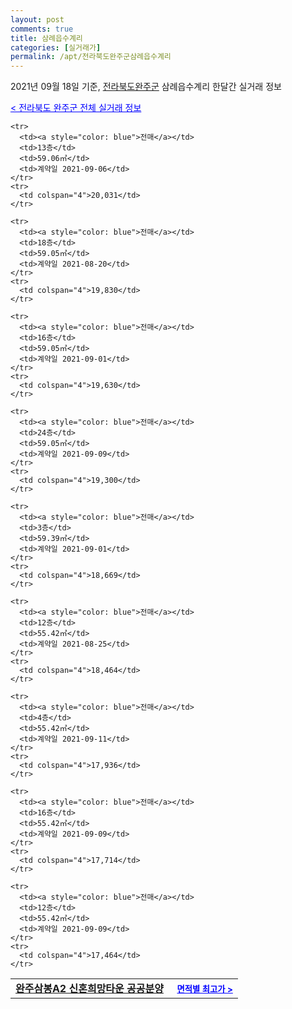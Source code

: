 ```yaml
---
layout: post
comments: true
title: 삼례읍수계리
categories: [실거래가]
permalink: /apt/전라북도완주군삼례읍수계리
---
```


2021년 09월 18일 기준, <a href="/apt/전라북도완주군">전라북도완주군</a> 삼례읍수계리 한달간 실거래 정보

<a style="color: blue;" href="/apt/전라북도완주군">< 전라북도 완주군 전체 실거래 정보</a>
<!---- start ---->
<table>
  <tr>
    <td colspan="4" style="font-weight: bold;"><a href="/apt/전라북도완주군삼례읍수계리완주삼봉A2신혼희망타운공공분양">완주삼봉A2 신혼희망타운 공공분양</a> &nbsp;&nbsp;&nbsp; <a style="color: blue; font-size: smaller;" href="/apt/전라북도완주군삼례읍수계리완주삼봉A2신혼희망타운공공분양">면적별 최고가 ></a></td>
  </tr>
    
    <tr>
      <td><a style="color: blue">전매</a></td>
      <td>13층</td>
      <td>59.06㎡</td>
      <td>계약일 2021-09-06</td>
    </tr>
    <tr>
      <td colspan="4">20,031</td>
    </tr>
      
    <tr>
      <td><a style="color: blue">전매</a></td>
      <td>18층</td>
      <td>59.05㎡</td>
      <td>계약일 2021-08-20</td>
    </tr>
    <tr>
      <td colspan="4">19,830</td>
    </tr>
      
    <tr>
      <td><a style="color: blue">전매</a></td>
      <td>16층</td>
      <td>59.05㎡</td>
      <td>계약일 2021-09-01</td>
    </tr>
    <tr>
      <td colspan="4">19,630</td>
    </tr>
      
    <tr>
      <td><a style="color: blue">전매</a></td>
      <td>24층</td>
      <td>59.05㎡</td>
      <td>계약일 2021-09-09</td>
    </tr>
    <tr>
      <td colspan="4">19,300</td>
    </tr>
      
    <tr>
      <td><a style="color: blue">전매</a></td>
      <td>3층</td>
      <td>59.39㎡</td>
      <td>계약일 2021-09-01</td>
    </tr>
    <tr>
      <td colspan="4">18,669</td>
    </tr>
      
    <tr>
      <td><a style="color: blue">전매</a></td>
      <td>12층</td>
      <td>55.42㎡</td>
      <td>계약일 2021-08-25</td>
    </tr>
    <tr>
      <td colspan="4">18,464</td>
    </tr>
      
    <tr>
      <td><a style="color: blue">전매</a></td>
      <td>4층</td>
      <td>55.42㎡</td>
      <td>계약일 2021-09-11</td>
    </tr>
    <tr>
      <td colspan="4">17,936</td>
    </tr>
      
    <tr>
      <td><a style="color: blue">전매</a></td>
      <td>16층</td>
      <td>55.42㎡</td>
      <td>계약일 2021-09-09</td>
    </tr>
    <tr>
      <td colspan="4">17,714</td>
    </tr>
      
    <tr>
      <td><a style="color: blue">전매</a></td>
      <td>12층</td>
      <td>55.42㎡</td>
      <td>계약일 2021-09-09</td>
    </tr>
    <tr>
      <td colspan="4">17,464</td>
    </tr>
      
</table>
<!---- end ---->
    